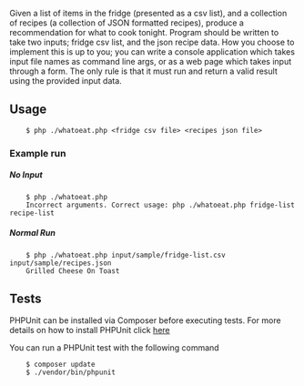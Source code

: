 Given a list of items in the fridge (presented as a csv list), and a
collection of recipes (a collection of JSON formatted recipes),
produce a recommendation for what to cook tonight.
Program should be written to take two inputs; fridge csv list, and
the json recipe data. How you choose to implement this is up to you;
you can write a console application which takes input file names as
command line args, or as a web page which takes input through a form.
The only rule is that it must run and return a valid result using the
provided input data.

## Usage
```
    $ php ./whatoeat.php <fridge csv file> <recipes json file>
```

### Example run

##### No Input
```
    $ php ./whatoeat.php
    Incorrect arguments. Correct usage: php ./whatoeat.php fridge-list recipe-list
```


##### Normal Run
```
    $ php ./whatoeat.php input/sample/fridge-list.csv input/sample/recipes.json
    Grilled Cheese On Toast
```

## Tests
PHPUnit can be installed via Composer before executing tests. For more details on how to install PHPUnit click [here](http://phpunit.de/manual/current/en/installation.html)

You can run a PHPUnit test with the following command
```
    $ composer update
    $ ./vendor/bin/phpunit
```
